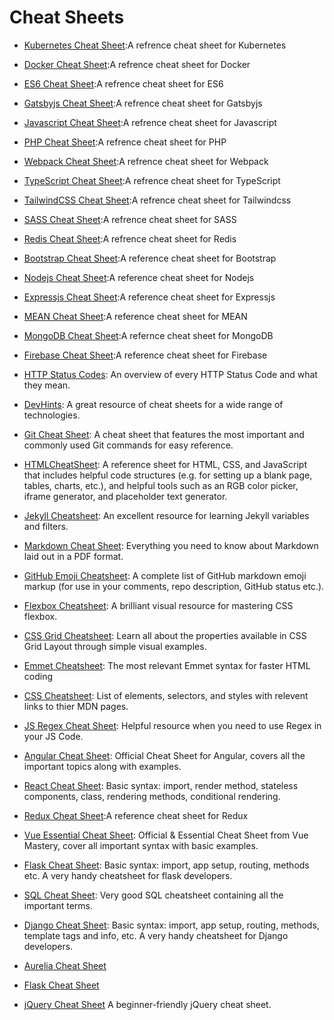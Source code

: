 

# Cheat Sheets

- [Kubernetes Cheat Sheet](https://github.com/RehanSaeed/Kubernetes-Cheat-Sheet):A refrence cheat sheet for Kubernetes

- [Docker Cheat Sheet](https://github.com/wsargent/docker-cheat-sheet):A refrence cheat sheet for Docker

- [ES6 Cheat Sheet](https://gist.github.com/vasco3/22b09ef0ca5e0f8c5996):A refrence cheat sheet for ES6

- [Gatsbyjs Cheat Sheet](https://www.gatsbyjs.com/docs/cheat-sheet/):A refrence cheat sheet for Gatsbyjs

- [Javascript Cheat Sheet](https://github.com/mbeaudru/modern-js-cheatsheet):A refrence cheat sheet for Javascript

- [PHP Cheat Sheet](https://github.com/okeeffed/cheat-sheets/blob/master/php-cheat-sheet.md):A refrence cheat sheet for PHP

- [Webpack Cheat Sheet](https://devhints.io/webpack):A refrence cheat sheet for Webpack

- [TypeScript Cheat Sheet](https://devhints.io/typescript):A refrence cheat sheet for TypeScript

- [TailwindCSS Cheat Sheet](https://nerdcave.com/tailwind-cheat-sheet):A refrence cheat sheet for Tailwindcss

- [SASS Cheat Sheet](https://devhints.io/sass):A refrence cheat sheet for SASS

- [Redis Cheat Sheet](https://gist.github.com/LeCoupa/1596b8f359ad8812c7271b5322c30946):A refrence cheat sheet for Redis

- [Bootstrap Cheat Sheet](https://bootstrapcreative.com/resources/bootstrap-5-cheat-sheet-classes-index/):A reference cheat sheet for Bootstrap

- [Nodejs Cheat Sheet](https://gist.github.com/LeCoupa/985b82968d8285987dc3):A reference cheat sheet for Nodejs

- [Expressjs Cheat Sheet](https://github.com/azat-co/cheatsheets/tree/master/express4):A reference cheat sheet for Expressjs

- [MEAN Cheat Sheet](https://dev.to/thamaraiselvam/mean-stack-cheat-sheet-5a1n):A reference cheat sheet for MEAN

- [MongoDB Cheat Sheet](https://gist.github.com/bradtraversy/f407d642bdc3b31681bc7e56d95485b6):A refernce cheat sheet for MongoDB

- [Firebase Cheat Sheet](https://gist.github.com/victorbruce/0e6845010e7c4b24ddbccbe58094c57f):A reference cheat sheet for Firebase

- [HTTP Status Codes](https://www.abstractapi.com/http-status-codes): An overview of every HTTP Status Code and what they mean.

- [DevHints](https://devhints.io/): A great resource of cheat sheets for a wide range of technologies.

- [Git Cheat Sheet](https://education.github.com/git-cheat-sheet-education.pdf): A cheat sheet that features the most important and commonly used Git commands for easy reference.

- [HTMLCheatSheet](https://htmlcheatsheet.com/): A reference sheet for HTML, CSS, and JavaScript that includes helpful code structures (e.g. for setting up a blank page, tables, charts, etc.), and helpful tools such as an RGB color picker, iframe generator, and placeholder text generator.

- [Jekyll Cheatsheet](https://learn.cloudcannon.com/jekyll-cheat-sheet/): An excellent resource for learning Jekyll variables and filters.

- [Markdown Cheat Sheet](https://guides.github.com/pdfs/markdown-cheatsheet-online.pdf): Everything you need to know about Markdown laid out in a PDF format.

- [GitHub Emoji Cheatsheet](https://gist.github.com/rxaviers/7360908): A complete list of GitHub markdown emoji markup (for use in your comments, repo description, GitHub status etc.). 

- [Flexbox Cheatsheet](https://darekkay.com/dev/flexbox-cheatsheet.html): A brilliant visual resource for mastering CSS flexbox.

- [CSS Grid Cheatsheet](http://grid.malven.co): Learn all about the properties available in CSS Grid Layout through simple visual examples.

- [Emmet Cheatsheet](https://docs.emmet.io/cheat-sheet/): The most relevant Emmet syntax for faster HTML coding

- [CSS Cheatsheet](http://overapi.com/css): List of elements, selectors, and styles with relevent links to thier MDN pages.

- [JS Regex Cheat Sheet](https://devinduct.com/cheatsheet/10/regex): Helpful resource when you need to use Regex in your JS Code.

- [Angular Cheat Sheet](https://angular.io/guide/cheatsheet): Official Cheat Sheet for Angular, covers all the important topics along with examples.

- [React Cheat Sheet](https://ihatetomatoes.net/wp-content/uploads/2017/01/react-cheat-sheet.pdf): Basic syntax: import, render method, stateless components, class, rendering methods, conditional rendering.

- [Redux Cheat Sheet](https://devhints.io/redux):A reference cheat sheet for Redux

- [Vue Essential Cheat Sheet](https://www.vuemastery.com/pdf/Vue-Essentials-Cheat-Sheet.pdf): Official & Essential Cheat Sheet from Vue Mastery, cover all important syntax with basic examples.

- [Flask Cheat Sheet](https://s3.us-east-2.amazonaws.com/prettyprinted/flask_cheatsheet.pdf): Basic syntax: import, app setup, routing, methods etc. A very handy cheatsheet for flask developers.

- [SQL Cheat Sheet](https://www.sqltutorial.org/wp-content/uploads/2016/04/SQL-cheat-sheet.pdf): Very good SQL cheatsheet containing all the important terms.

- [Django Cheat Sheet](http://www.cheat-sheets.org/saved-copy/django_reference_sheet.pdf): Basic syntax: import, app setup, routing, methods, template tags and info, etc. A very handy cheatsheet for Django developers.

- [Aurelia Cheat Sheet](https://aurelia.io/docs/fundamentals/cheat-sheet/)

- [Flask Cheat Sheet](https://s3.us-east-2.amazonaws.com/prettyprinted/flask_cheatsheet.pdf)

- [jQuery Cheat Sheet](https://websitesetup.org/wp-content/uploads/2017/01/wsu-jquery-cheat-sheet.pdf) A beginner-friendly jQuery cheat sheet.
